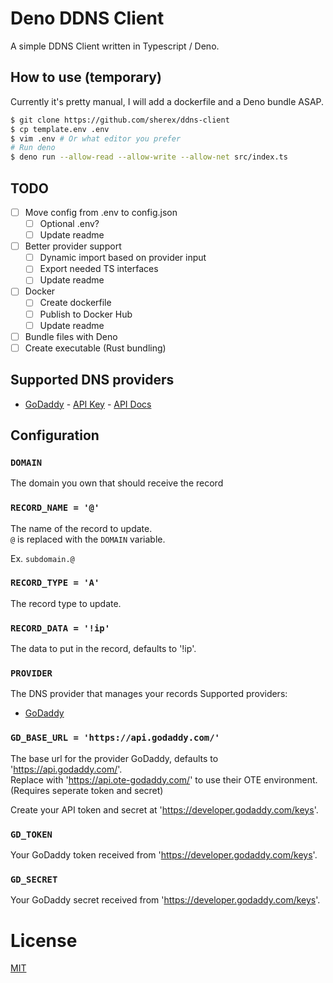 # Deno DDNS Client
A simple DDNS Client written in Typescript / Deno.

## How to use (temporary)
Currently it's pretty manual, I will add a dockerfile and a Deno bundle ASAP.
```sh
$ git clone https://github.com/sherex/ddns-client
$ cp template.env .env
$ vim .env # Or what editor you prefer
# Run deno
$ deno run --allow-read --allow-write --allow-net src/index.ts
```

## TODO
- [ ] Move config from .env to config.json
  - [ ] Optional .env?
  - [ ] Update readme
- [ ] Better provider support
  - [ ] Dynamic import based on provider input
  - [ ] Export needed TS interfaces
  - [ ] Update readme
- [ ] Docker
  - [ ] Create dockerfile
  - [ ] Publish to Docker Hub
  - [ ] Update readme
- [ ] Bundle files with Deno
- [ ] Create executable (Rust bundling)

## Supported DNS providers
- [GoDaddy](https://godaddy.com/) - [API Key](https://developer.godaddy.com/keys) - [API Docs](https://developer.godaddy.com/doc/endpoint/domains)

## Configuration
### `DOMAIN`
The domain you own that should receive the record

### `RECORD_NAME = '@'`
The name of the record to update.  
`@` is replaced with the `DOMAIN` variable.

Ex. `subdomain.@`

### `RECORD_TYPE = 'A'`
The record type to update.

### `RECORD_DATA = '!ip'`
The data to put in the record, defaults to '!ip'.

### `PROVIDER`
The DNS provider that manages your records
Supported providers:
- [GoDaddy](https://godaddy.com/)

### `GD_BASE_URL = 'https://api.godaddy.com/'`
The base url for the provider GoDaddy, defaults to 'https://api.godaddy.com/'.  
Replace with 'https://api.ote-godaddy.com/' to use their OTE environment. (Requires seperate token and secret)

Create your API token and secret at 'https://developer.godaddy.com/keys'.

### `GD_TOKEN`
Your GoDaddy token received from 'https://developer.godaddy.com/keys'.

### `GD_SECRET`
Your GoDaddy secret received from 'https://developer.godaddy.com/keys'.

# License
[MIT](LICENSE)
